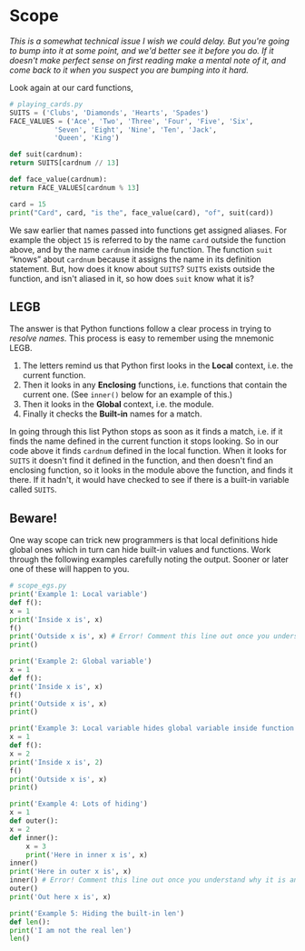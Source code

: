 # Scope

*This is a somewhat technical issue I wish we could delay. But you're going to bump into it at some point, and we'd better see it before you do. If it doesn't make perfect sense on first reading make a mental note of it, and come back to it when you suspect you are bumping into it hard.*

Look again at our card functions,

```python
# playing_cards.py
SUITS = ('Clubs', 'Diamonds', 'Hearts', 'Spades')
FACE_VALUES = ('Ace', 'Two', 'Three', 'Four', 'Five', 'Six',
           'Seven', 'Eight', 'Nine', 'Ten', 'Jack',
           'Queen', 'King')

def suit(cardnum):
return SUITS[cardnum // 13]

def face_value(cardnum):
return FACE_VALUES[cardnum % 13]

card = 15
print("Card", card, "is the", face_value(card), "of", suit(card))
```

We saw earlier that names passed into functions get assigned aliases. For example the object `15` is referred to by the name `card` outside the function above, and by the name `cardnum` inside the function. The function `suit` “knows” about `cardnum` because it assigns the name in its definition statement. But, how does it know about `SUITS`? `SUITS` exists outside the function, and isn't aliased in it, so how does `suit` know what it is?

## LEGB

The answer is that Python functions follow a clear process in trying to _resolve names_. This process is easy to remember using the mnemonic LEGB.

1. The letters remind us that Python first looks in the **Local** context, i.e. the current function.
2. Then it looks in any **Enclosing** functions, i.e. functions that contain the current one. (See `inner()` below for an example of this.)
3. Then it looks in the **Global** context, i.e. the module.
4. Finally it checks the **Built-in** names for a match.

In going through this list Python stops as soon as it finds a match, i.e. if it finds the name defined in the current function it stops looking. So in our code above it finds `cardnum` defined in the local function. When it looks for `SUITS` it doesn't find it defined in the function, and then doesn't find an enclosing function, so it looks in the module above the function, and finds it there. If it hadn't, it would have checked to see if there is a built-in variable called `SUITS`.

## Beware!

One way scope can trick new programmers is that local definitions hide
global ones which in turn can hide built-in values and functions. Work
through the following examples carefully noting the output. Sooner or
later one of these will happen to you.

```python
# scope_egs.py
print('Example 1: Local variable')
def f():
x = 1
print('Inside x is', x)
f()
print('Outside x is', x) # Error! Comment this line out once you understand why it is an error.
print()

print('Example 2: Global variable')
x = 1
def f():
print('Inside x is', x)
f()
print('Outside x is', x)
print()

print('Example 3: Local variable hides global variable inside function')
x = 1
def f():
x = 2
print('Inside x is', 2)
f()
print('Outside x is', x)
print()

print('Example 4: Lots of hiding')
x = 1
def outer():
x = 2
def inner():
    x = 3
    print('Here in inner x is', x)
inner()
print('Here in outer x is', x)
inner() # Error! Comment this line out once you understand why it is an error.
outer()
print('Out here x is', x)

print('Example 5: Hiding the built-in len')
def len():
print('I am not the real len')
len()
```